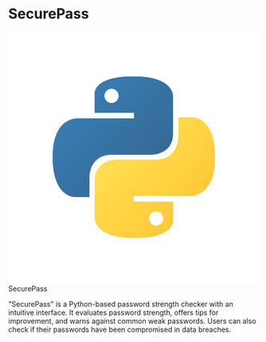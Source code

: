 # SecurePass
![Python Logo](plogo.svg) SecurePass

"SecurePass" is a Python-based password strength checker with an intuitive interface. It evaluates password strength, offers tips for improvement, and warns against common weak passwords. Users can also check if their passwords have been compromised in data breaches.
